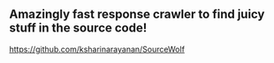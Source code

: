 ## Amazingly fast response crawler to find juicy stuff in the source code!
https://github.com/ksharinarayanan/SourceWolf

